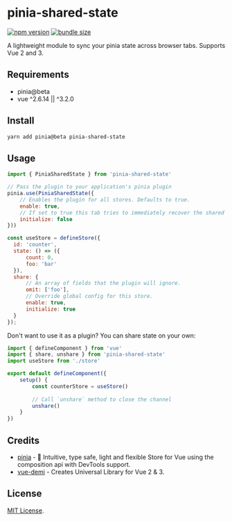 # pinia-shared-state

[![npm version](https://badge.fury.io/js/pinia-shared-state.svg)](https://badge.fury.io/js/pinia-shared-state)
[![bundle size](https://badgen.net/bundlephobia/minzip/pinia-shared-state)](https://bundlephobia.com/result?p=pinia-shared-state)

A lightweight module to sync your pinia state across browser tabs. Supports Vue 2 and 3.

## Requirements

- pinia@beta
- vue ^2.6.14 || ^3.2.0

## Install

```sh
yarn add pinia@beta pinia-shared-state
```

## Usage

```js
import { PiniaSharedState } from 'pinia-shared-state'

// Pass the plugin to your application's pinia plugin
pinia.use(PiniaSharedState({
    // Enables the plugin for all stores. Defaults to true.
    enable: true,
    // If set to true this tab tries to immediately recover the shared state from another tab. Defaults to true.
    initialize: false
}))
```

```js
const useStore = defineStore({
  id: 'counter',
  state: () => ({
      count: 0,
      foo: 'bar'
  }),
  share: {
      // An array of fields that the plugin will ignore.
      omit: ['foo'],
      // Override global config for this store.
      enable: true,
      initialize: true
  }
});
```

Don't want to use it as a plugin? You can share state on your own:

```js
import { defineComponent } from 'vue'
import { share, unshare } from 'pinia-shared-state'
import useStore from './store'

export default defineComponent({
    setup() {
        const counterStore = useStore()
        
        // Call `unshare` method to close the channel
        unshare()
    }
})
```

## Credits

- [pinia](https://pinia.esm.dev/) - 🍍 Intuitive, type safe, light and flexible Store for Vue using the composition api with DevTools support.
- [vue-demi](https://github.com/vueuse/vue-demi/) - Creates Universal Library for Vue 2 & 3.

## License

[MIT License](http://opensource.org/licenses/MIT).
